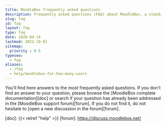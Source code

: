 ```yaml
---
title: MoodleBox frequently asked questions
description: Frequently asked questions (FAQ) about MoodleBox, a standalone small and cheap mobile device working without Internet, that combines a wireless access point with a full featured Moodle server.
slug: faq
id: faq
layout: faq
type: faq
date: 2020-04-14
lastmod: 2022-10-01
sitemap:
  priority : 0.5
typeseo:
  - faq
aliases:
  - /faq
  - help/moodlebox-for-how-many-users
---
```

You'll find here answers to the most frequently asked questions. If you don't find an answer to your question, please browse the [MoodleBox complete documentation][doc] or search if your question has already been addressed in the [MoodleBox support forum][forum]. If you do not find it, do not hesitate to [open a new discussion in the forum][forum].

  [doc]: {{< relref "help" >}}
  [forum]: https://discuss.moodlebox.net/
